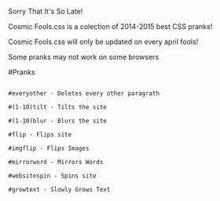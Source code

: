 Sorry That It's So Late!

Cosmic Fools.css is a colection of 2014-2015 best CSS pranks!

Cosmic Fools.css will only be updated on every april fools!

Some pranks may not work on some browsers

#Pranks

```

#everyother - Deletes every other paragrath

#(1-10)tilt - Tilts the site

#(1-10)blur - Blurs the site

#flip - Flips site

#imgflip - Flips Images

#mirrorword - Mirrors Words

#websitespin - Spins site

#growtext - Slowly Grows Text

```
